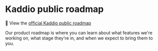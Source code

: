 # Kaddio public roadmap

🦄 View the [official Kaddio public roadmap](https://github.com/orgs/kaddio/projects/27)

Our product roadmap is where you can learn about what features we're working on, what stage they're in, and when we expect to bring them to you.
